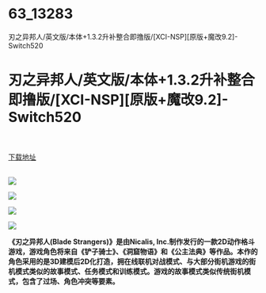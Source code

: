 # 63_13283
刃之异邦人/英文版/本体+1.3.2升补整合即撸版/[XCI-NSP][原版+魔改9.2]-Switch520
# 刃之异邦人/英文版/本体+1.3.2升补整合即撸版/[XCI-NSP][原版+魔改9.2]-Switch520
 <br/></br>
[下载地址](https://www.switch520.cc/article/13283 "下载地址")
<br/></br>

<p><strong><img src="https://www.switch520.cc/muke_img/upload_art_editor_20210505-1_9750817457e8adb16e0c16fb3dfe847c.jpg"></strong></p>
<p><strong><img src="https://www.switch520.cc/muke_img/upload_art_editor_20210505-1_110255621e7085e8cdde163a580b6dce.jpg"></strong></p>
<p><strong><img src="https://www.switch520.cc/muke_img/upload_art_editor_20210505-1_0cd7c9d69e522cf5c571e9d950c1faab.jpg"></strong></p>
<p><strong><img src="https://www.switch520.cc/muke_img/upload_art_editor_20210505-1_e4a8c0a7b0d14821d068b7f18d8e18ec.jpg"></strong></p>
<p><strong> 《刃之异邦人(Blade Strangers)》是由Nicalis, Inc.制作发行的一款2D动作格斗游戏，游戏角色将来自《铲子骑士》、《洞窟物语》和《公主法典》等作品。本作的角色采用的是3D建模后2D化打造，拥在线联机对战模式、与大部分街机游戏的街机模式类似的故事模式、任务模式和训练模式。游戏的故事模式类似传统街机模式，包含了过场、角色冲突等要素。</strong></p>
<p>&nbsp;</p>
<p><strong>&nbsp;</strong></p>
